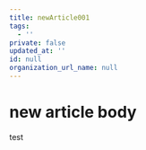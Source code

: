 ```yaml
---
title: newArticle001
tags:
  - ''
private: false
updated_at: ''
id: null
organization_url_name: null
---
```

# new article body
test